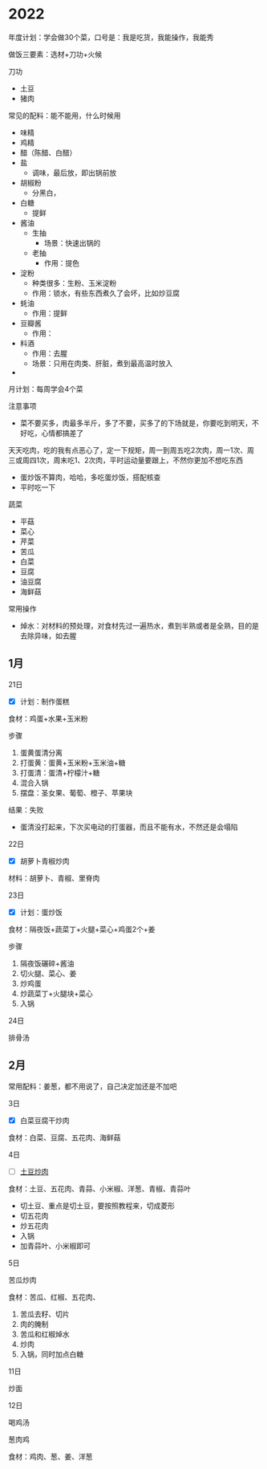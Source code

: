 # 2022

年度计划：学会做30个菜，口号是：我是吃货，我能操作，我能秀

做饭三要素：选材+刀功+火候

刀功

- 土豆
- 猪肉

常见的配料：能不能用，什么时候用

- 味精
- 鸡精
- 醋（陈醋、白醋）
- 盐
  - 调味，最后放，即出锅前放
- 胡椒粉
  - 分黑白，
- 白糖
  - 提鲜
- 酱油
  - 生抽
    - 场景：快速出锅的
  - 老抽
    - 作用：提色
- 淀粉
  - 种类很多：生粉、玉米淀粉
  - 作用：锁水，有些东西煮久了会坏，比如炒豆腐
- 蚝油
  - 作用：提鲜
- 豆瓣酱
  - 作用：
- 料酒
  - 作用：去腥
  - 场景：只用在肉类、肝脏，煮到最高温时放入
- 

月计划：每周学会4个菜

注意事项

- 菜不要买多，肉最多半斤，多了不要，买多了的下场就是，你要吃到明天，不好吃，心情都搞差了

天天吃肉，吃的我有点恶心了，定一下规矩，周一到周五吃2次肉，周一1次、周三或周四1次，周末吃1、2次肉，平时运动量要跟上，不然你更加不想吃东西

- 蛋炒饭不算肉，哈哈，多吃蛋炒饭，搭配核查
- 平时吃一下

蔬菜

- 平菇
- 菜心
- 芹菜
- 苦瓜
- 白菜
- 豆腐
- 油豆腐
- 海鲜菇



常用操作

- 焯水：对材料的预处理，对食材先过一遍热水，煮到半熟或者是全熟，目的是去除异味，如去腥

## 1月

21日

- [x] 计划：制作蛋糕


食材：鸡蛋+水果+玉米粉

步骤

1. 蛋黄蛋清分离
2. 打蛋黄：蛋黄+玉米粉+玉米油+糖
3. 打蛋清：蛋清+柠檬汁+糖
4. 混合入锅
5. 摆盘：圣女果、葡萄、橙子、苹果块

结果：失败

- 蛋清没打起来，下次买电动的打蛋器，而且不能有水，不然还是会塌陷

22日

- [x] 胡萝卜青椒炒肉


材料：胡萝卜、青椒、里脊肉

23日

- [x] 计划：蛋炒饭


食材：隔夜饭+蔬菜丁+火腿+菜心+鸡蛋2个+姜

步骤

1. 隔夜饭碾碎+酱油
2. 切火腿、菜心、姜
3. 炒鸡蛋
4. 炒蔬菜丁+火腿块+菜心
5. 入锅

24日

排骨汤

## 2月

常用配料：姜葱，都不用说了，自己决定加还是不加吧

3日

- [x] 白菜豆腐干炒肉


食材：白菜、豆腐、五花肉、海鲜菇

4日

- [ ] [土豆炒肉](https://www.bilibili.com/video/BV1T34y1z7Du?from=search&seid=3472180692792381500&spm_id_from=333.337.0.0)

食材：土豆、五花肉、青蒜、小米椒、洋葱、青椒、青蒜叶

- 切土豆、重点是切土豆，要按照教程来，切成菱形
- 切五花肉
- 炒五花肉
- 入锅
- 加青蒜叶、小米椒即可

5日

苦瓜炒肉

食材：苦瓜、红椒、五花肉、

1. 苦瓜去籽、切片
2. 肉的腌制
3. 苦瓜和红椒焯水
4. 炒肉
5. 入锅，同时加点白糖

11日

炒面

12日

喝鸡汤



葱肉鸡

食材：鸡肉、葱、姜、洋葱

